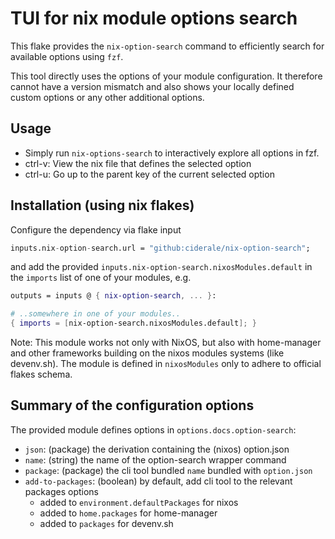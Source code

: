 # TUI for nix module options search

This flake provides the `nix-option-search` command to efficiently search for
available options using `fzf`.

This tool directly uses the options of your module configuration. It therefore
cannot have a version mismatch and also shows your locally defined custom
options or any other additional options.

## Usage

- Simply run `nix-options-search` to interactively explore all options in fzf.
- ctrl-v: View the nix file that defines the selected option
- ctrl-u: Go up to the parent key of the current selected option


## Installation (using nix flakes)

Configure the dependency via flake input

```nix
inputs.nix-option-search.url = "github:ciderale/nix-option-search";
```

and add the provided `inputs.nix-option-search.nixosModules.default` in
the `imports` list of one of your modules, e.g.

```nix
outputs = inputs @ { nix-option-search, ... }:

# ..somewhere in one of your modules..
{ imports = [nix-option-search.nixosModules.default]; }
```

Note: This module works not only with NixOS, but also with home-manager
and other frameworks building on the nixos modules systems (like devenv.sh).
The module is defined in `nixosModules` only to adhere to official flakes schema.

## Summary of the configuration options

The provided module defines options in `options.docs.option-search`:

- `json`: (package) the derivation containing the (nixos) option.json
- `name`: (string) the name of the option-search wrapper command
- `package`: (package) the cli tool bundled `name` bundled with `option.json`
- `add-to-packages`: (boolean) by default, add cli tool to the relevant packages options
	- added to `environment.defaultPackages` for nixos
	- added to `home.packages` for home-manager
	- added to `packages` for devenv.sh

